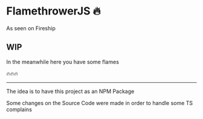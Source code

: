 # FlamethrowerJS 🔥

As seen on Fireship

## WIP

In the meanwhile here you have some flames

🔥🔥🔥

---

The idea is to have this project as an NPM Package

Some changes on the Source Code were made in order to handle some TS complains
